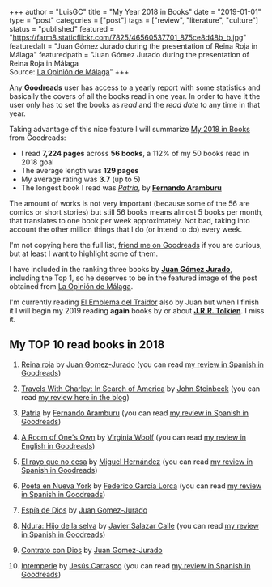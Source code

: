 +++
author = "LuisGC"
title = "My Year 2018 in Books"
date = "2019-01-01"
type = "post"
categories = ["post"]
tags = ["review", "literature", "culture"]
status = "published"
featured = "https://farm8.staticflickr.com/7825/46560537701_875ce8d48b_b.jpg"
featuredalt = "Juan Gómez Jurado during the presentation of Reina Roja in Málaga"
featuredpath = "Juan Gómez Jurado during the presentation of Reina Roja in Málaga<br /> Source: <a href='https://www.laopiniondemalaga.es/cultura-espectaculos/2018/11/23/prohibo-terminantemente-leais-entrevista/1049352.html'>La Opinión de Málaga</a>"
+++

Any [**Goodreads**](https://www.goodreads.com/) user has access to a yearly report with some statistics and basically the covers of all the books read in one year. In order to have it the user only has to set the books as _read_ and the _read date_ to any time in that year.

Taking advantage of this nice feature I will summarize [My 2018 in Books](https://www.goodreads.com/user/year_in_books/2018/12155365) from Goodreads:

* I read **7,224 pages** across **56 books**, a 112% of my 50 books read in 2018 goal
* The average length was **129 pages**
* My average rating was **3.7** (up to 5)
* The longest book I read was [_Patria_](https://simple.wikipedia.org/wiki/Patria_(novel)), by [**Fernando Aramburu**](https://en.wikipedia.org/wiki/Fernando_Aramburu)

The amount of works is not very important (because some of the 56 are comics or short stories) but still 56 books means almost 5 books per month, that translates to one book per week approximately. Not bad, taking into account the other million things that I do (or intend to do) every week.

I'm not copying here the full list, [friend me on Goodreads](https://www.goodreads.com/user/show/12155365-luis) if you are curious, but at least I want to highlight some of them.

I have included in the ranking three books by [**Juan Gómez Jurado**](https://en.wikipedia.org/wiki/Juan_G%C3%B3mez-Jurado), including the Top 1, so he deserves to be in the featured image of the post obtained from <a href='https://www.laopiniondemalaga.es/cultura-espectaculos/2018/11/23/prohibo-terminantemente-leais-entrevista/1049352.html'>La Opinión de Málaga</a>.

I'm currently reading [El Emblema del Traidor](https://www.goodreads.com/book/show/13086272-el-emblema-del-traidor) also by Juan but when I finish it I will begin my 2019 reading **again** books by or about [**J.R.R. Tolkien**](https://en.wikipedia.org/wiki/J._R._R._Tolkien). I miss it.

## My TOP 10 read books in 2018

1. <a href="https://www.goodreads.com/book/show/42392504-reina-roja">Reina roja</a> by <a href="https://www.goodreads.com/author/show/364872.Juan_Gomez_Jurado">Juan Gomez-Jurado</a> (you can read [my review in Spanish in Goodreads](https://www.goodreads.com/review/show/2593970922))

2. <a href="https://www.goodreads.com/book/show/8135136-travels-with-charley">Travels With Charley: In Search of America</a> by <a href="https://www.goodreads.com/author/show/585.John_Steinbeck">John Steinbeck</a> (you can read [my review here in the blog](/blog/2018/02/travels-with-charley-by-john-steinbeck/))

3. <a href="https://www.goodreads.com/book/show/31842429-patria">Patria</a> by <a href="https://www.goodreads.com/author/show/68308.Fernando_Aramburu">Fernando Aramburu</a> (you can read [my review in Spanish in Goodreads](https://www.goodreads.com/review/show/2251783938))

4. <a href="https://www.goodreads.com/book/show/37944086-a-room-of-one-s-own">A Room of One's Own</a> by <a href="https://www.goodreads.com/author/show/6765.Virginia_Woolf">Virginia Woolf</a> (you can read [my review in English in Goodreads](https://www.goodreads.com/review/show/2354781993))

5. <a href="https://www.goodreads.com/book/show/19051109-el-rayo-que-no-cesa">El rayo que no cesa</a> by <a href="https://www.goodreads.com/author/show/527954.Miguel_Hern_ndez">Miguel Hernández</a> (you can read [my review in Spanish in Goodreads](https://www.goodreads.com/review/show/2360895290))

6. <a href="https://www.goodreads.com/book/show/34918025-poeta-en-nueva-york">Poeta en Nueva York</a> by <a href="https://www.goodreads.com/author/show/44150.Federico_Garc_a_Lorca">Federico García Lorca</a> (you can read [my review in Spanish in Goodreads](https://www.goodreads.com/review/show/2360896179))

7. <a href="https://www.goodreads.com/book/show/8362050-esp-a-de-dios">Espía de Dios</a> by <a href="https://www.goodreads.com/author/show/364872.Juan_Gomez_Jurado">Juan Gomez-Jurado</a>

8. <a href="https://www.goodreads.com/book/show/36524894-ndura">Ndura: Hijo de la selva</a> by <a href="https://www.goodreads.com/author/show/8433319.Javier_Salazar_Calle">Javier Salazar Calle</a> (you can read [my review in Spanish in Goodreads](https://www.goodreads.com/review/show/2447363435))

9. <a href="https://www.goodreads.com/book/show/11934526-contrato-con-dios">Contrato con Dios</a> by <a href="https://www.goodreads.com/author/show/364872.Juan_Gomez_Jurado">Juan Gomez-Jurado</a>

10. <a href="https://www.goodreads.com/book/show/17268452-intemperie">Intemperie</a> by <a href="https://www.goodreads.com/author/show/6899846.Jes_s_Carrasco">Jesús Carrasco</a> (you can read [my review in Spanish in Goodreads](https://www.goodreads.com/review/show/2359397308))
